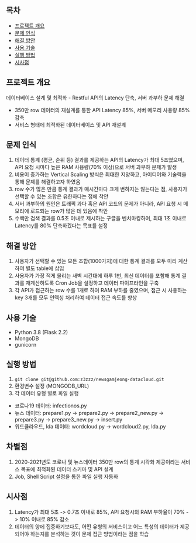## 목차
* [프로젝트 개요](#프로젝트-개요)
* [문제 인식](#문제-인식)
* [해결 방안](#해결-방안)
* [사용 기술](#사용-기술)
* [실행 방법](#실행-방법)
* [시사점](#시사점)


## 프로젝트 개요
데이터베이스 설계 및 최적화 - Restful API의 Latency 단축, 서버 과부하 문제 해결
- 350만 row 데이터의 재설계를 통한 API Latency 85%, 서버 메모리 사용량 85% 감축
- 서비스 형태에 최적화된 데이터베이스 및 API 재설계

## 문제 인식
1. 데이터 통계 (평균, 순위 등) 결과를 제공하는 API의 Latency가 최대 5초였으며, API 요청 시마다 높은 RAM 사용량(70% 이상)으로 서버 과부하 문제가 발생
2. 비용이 증가하는 Vertical Scaling 방식은 최대한 지양하고, 아이디어와 기술력을 통해 문제를 해결하고자 하였음
3. row 수가 많은 만큼 통계 결과가 매시간마다 크게 변하지는 않는다는 점, 사용자가 선택할 수 있는 조합은 유한하다는 점에 착안
4. 서버 과부하의 원인은 트래픽 과다 혹은 API 코드의 문제가 아니라, API 요청 시 메모리에 로드되는 row가 많은 데 있음에 착안
5. 수백만 검색 결과를 0.5초 이내로 제시하는 구글을 벤치마킹하여, 최대 1초 이내로 Latency를 80% 단축하겠다는 목표를 설정

## 해결 방안
1. 사용자가 선택할 수 있는 모든 조합(1000가지)에 대한 통계 결과를 모두 미리 계산하여 별도 table에 삽입
2. 사용자가 가장 적게 몰리는 새벽 시간대에 하루 1번, 최신 데이터를 포함해 통계 결과를 재계산하도록 Cron Job을 설정하고 데이터 파이프라인을 구축
3. 각 API가 접근하는 row 수를 1개로 하여 RAM 부하를 줄였으며, 접근 시 사용하는 key 3개를 모두 인덱싱 처리하여 데이터 접근 속도를 향상

## 사용 기술
* Python 3.8 (Flask 2.2)
* MongoDB  
* gunicorn
	
## 실행 방법
1. `git clone git@github.com:z3zzz/newsgamjeong-datacloud.git` 
2. 환경변수 설정 (MONGODB_URL)
3. 각 데이터 유형 별로 파일 실행
- 코로나19 데이터: infectionos.py
- 뉴스 데이터: prepare1.py -> prepare2.py -> prepare2_new.py -> prepare3.py -> prepare3_new.py -> insert.py
- 워드클라우드, lda 데이터: wordcloud.py -> wordcloud2.py, lda.py

## 차별점
1. 2020-2021년도 코로나 및 뉴스데이터 350만 row의 통계 시각화 제공이라는 서비스 목표에 최적화된 데이터 스키마 및 API 설계
2. Job, Shell Script 설정을 통한 파일 실행 자동화


## 시사점
1. Latency가 최대 5초 -> 0.7초 이내로 85%, API 요청시의 RAM 부하율이 70% -> 10% 이내로 85% 감소
2. 데이터의 양에 집중하기보다도, 어떤 유형의 서비스이고 어느 특성의 데이터가 제공되어야 하는지를 분석하는 것이 문제 접근 방법이라는 점을 학습

